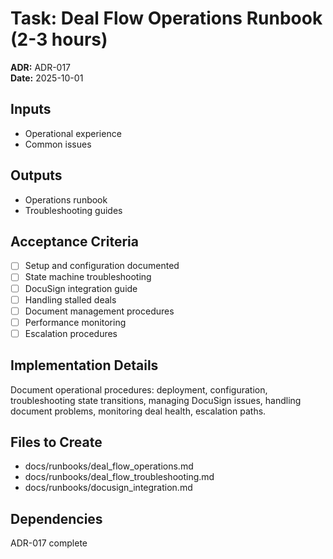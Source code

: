 # Task: Deal Flow Operations Runbook (2-3 hours)
**ADR:** ADR-017  
**Date:** 2025-10-01

## Inputs
- Operational experience
- Common issues

## Outputs
- Operations runbook
- Troubleshooting guides

## Acceptance Criteria
- [ ] Setup and configuration documented
- [ ] State machine troubleshooting
- [ ] DocuSign integration guide
- [ ] Handling stalled deals
- [ ] Document management procedures
- [ ] Performance monitoring
- [ ] Escalation procedures

## Implementation Details
Document operational procedures: deployment, configuration, troubleshooting state transitions, managing DocuSign issues, handling document problems, monitoring deal health, escalation paths.

## Files to Create
- docs/runbooks/deal_flow_operations.md
- docs/runbooks/deal_flow_troubleshooting.md
- docs/runbooks/docusign_integration.md

## Dependencies
ADR-017 complete